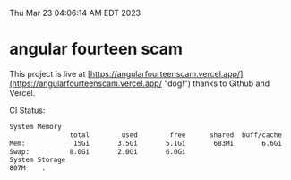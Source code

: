 Thu Mar 23 04:06:14 AM EDT 2023

# angular fourteen scam


This project is live at [https://angularfourteenscam.vercel.app/](https://angularfourteenscam.vercel.app/ "dog!") thanks to Github and Vercel.

CI Status: 

```bash
System Memory
               total        used        free      shared  buff/cache   available
Mem:            15Gi       3.5Gi       5.1Gi       683Mi       6.6Gi        10Gi
Swap:          8.0Gi       2.0Gi       6.0Gi
System Storage
807M	.
```
```bash
